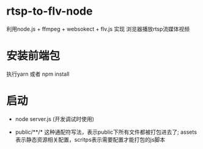 # rtsp-to-flv-node
利用node.js + ffmpeg + websokect + flv.js 实现 浏览器播放rtsp流媒体视频

# 安装前端包
执行yarn  或者  npm install

# 启动

- node server.js (开发调试时使用)

- public/**/* 这种通配符写法，表示public下所有文件都被打包进去了; assets表示静态资源相关配置，scritps表示需要配置才能打包的js脚本
